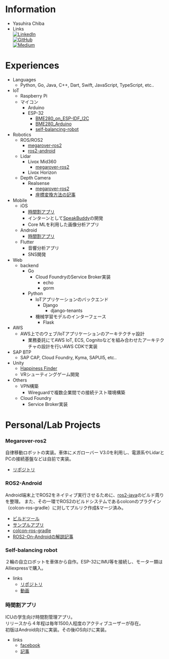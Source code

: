 
# Information
- Yasuhira Chiba
- Links  
    [![LinkedIn](https://img.shields.io/badge/LinkedIn-0077B5?style=for-the-badge&logo=linkedin&logoColor=white)](https://www.linkedin.com/in/yasuhira-chiba-337094155/)  
    [![GitHub](https://img.shields.io/badge/GitHub-100000?style=for-the-badge&logo=github&logoColor=white)](https://github.com/YasuChiba)  
    [![Medium](https://img.shields.io/badge/Medium-12100E?style=for-the-badge&logo=medium&logoColor=white)](https://medium.com/@yasuhirachiba)  

# Experiences
- Languages
    - Python, Go, Java, C++, Dart, Swift, JavaScript, TypeScript, etc..
- IoT
    - Raspberry Pi
    - マイコン
        - Arduino
        - ESP-32
            - [BME280_on_ESP-IDF_I2C](https://github.com/YasuChiba/BME280_on_ESP-IDF_I2C)
            - [BME280_Arduino](https://github.com/YasuChiba/BME280_Arduino)
            - [self-balancing-robot](#self-balancing-robot)
- Robotics
    - ROS/ROS2
        - [megarover-ros2](#megarover-ros2)
        - [ros2-android](#ros2-android)
    - Lidar
        - Livox Mid360
            - [megarover-ros2](#megarover-ros2)
        - Livox Horizon
    - Depth Camera
        - Realsense
            - [megarover-ros2](#megarover-ros2)
            - [座標変換方法の記事](https://medium.com/@yasuhirachiba/converting-2d-image-coordinates-to-3d-coordinates-using-ros-intel-realsense-d435-kinect-88621e8e733a)
- Mobile
    - iOS
        - [時間割アプリ](#時間割アプリ)
        - インターンとして[SpeakBuddy](https://www.speakbuddy.com/)の開発
        - Core MLを利用した画像分析アプリ
    - Android
        - [時間割アプリ](#時間割アプリ)
    - Flutter
        - 音響分析アプリ
        - SNS開発
- Web
    - backend
        - Go
            - Cloud FoundryのService Broker実装
                - echo
                - gorm
        - Python
            - IoTアプリケーションのバックエンド
                - Django
                    - django-tenants
            - 機械学習モデルのインターフェース
                - Flask
- AWS
    - AWS上でのウェブ/IoTアプリケーションのアーキテクチャ設計
        - 業務委託にてAWS IoT, ECS, Cognitoなどを組み合わせたアーキテクチャの設計を行いAWS CDKで実装
- SAP BTP
    - SAP CAP, Cloud Foundry, Kyma, SAPUI5, etc..
- Unity
    - [Happiness Finder](https://www.youtube.com/watch?v=ouy7zNP_vwQ)
    - VRシューティングゲーム開発
- Others
    - VPN構築
        - Wireguardで複数企業間での接続テスト環境構築
    - Cloud Foundry
        - Service Broker実装


# Personal/Lab Projects


### Megarover-ros2
自律移動ロボットの実装。車体にメガローバー V3.0を利用し、電源系やLidarとPCの接続基盤などは自前で実装。

- [リポジトリ](https://github.com/YasuChiba/megarover-ros2)

### ROS2-Android
Android端末上でROS2をネイティブ実行させるために、[ros2-java](https://github.com/ros2-java/ros2_java)のビルド周りを整理。
また、その一環でROS2のビルドシステムであるcolconのプラグイン（colcon-ros-gradle）に対してプルリク作成&マージ済み。
- [ビルドツール](https://github.com/YasuChiba/ros2-android-build)
- [サンプルアプリ](https://github.com/YasuChiba/ros2-android-test-app)
- [colcon-ros-gradle](https://github.com/YasuChiba/colcon-ros-gradle)
- [ROS2-On-Androidの解説記事](https://medium.com/@yasuhirachiba/how-to-use-ros2-on-android-natively-43f9e4595621)

### Self-balancing robot  
２輪の自立ロボットを車体から自作。ESP-32にIMU等を接続し、モーター類はAlliexpressで購入。  
- links
    - [リポジトリ](https://github.com/YasuChiba/Self-balancing-robot)
    - [動画](https://photos.app.goo.gl/ZCzcyj6V4Hjbia5AA)

### 時間割アプリ  
ICUの学生向け時間割管理アプリ。  
リリースから４年程は毎年1500人程度のアクティブユーザーが存在。  
初版はAndroid向けに実装。その後iOS向けに実装。  
- links
    - [facebook](https://www.facebook.com/timetableforicu)
    - [記事](http://weeklygiants.co/?p=8872)

